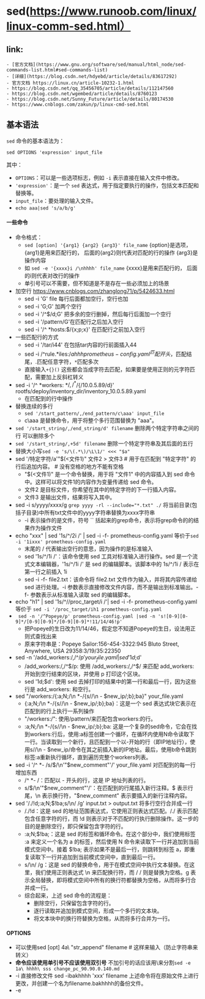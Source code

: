 # sed(https://www.runoob.com/linux/linux-comm-sed.html）
## link:
    - [官方文档](https://www.gnu.org/software/sed/manual/html_node/sed-commands-list.html#sed-commands-list)
    - [详细](https://blog.csdn.net/hdyebd/article/details/83617292)
    - 官方文档 https://linux.cn/article-10232-1.html
    - https://blog.csdn.net/qq_35456705/article/details/112147560
    - https://blog.csdn.net/wgembed/article/details/8760123
    - https://blog.csdn.net/Sunny_Future/article/details/80174530
    - https://www.cnblogs.com/zakun/p/linux-cmd-sed.html
## 基本语法
`sed` 命令的基本语法为：
```
sed OPTIONS 'expression' input_file
```
其中：
- `OPTIONS`：可以是一些选项标志，例如 `-i` 表示直接在输入文件中修改。
- `'expression'`：是一个 `sed` 表达式，用于指定要执行的操作，包括文本匹配和替换等。
- `input_file`：要处理的输入文件。
- `echo aaa|sed 's/a/b/g'`

#### 一些命令
- 命令格式： 
    - `sed [option] '{arg1} {arg2} {arg3}' file_name` {option}是选项，{arg1}是用来匹配行的， 后面的{arg2}则代表对匹配的行的操作 {arg3}是操作内容
    - 如 `sed -e '{xxxx}i /\nhhhh' file_name` {xxxx}是用来匹配行的， 后面的i则代表对改行的操作
    - 单引号可以不需要，但不知道是不是存在一些必须加上的场景
- 加空行 https://www.cnblogs.com/zhanglong71/p/5424633.html
    - sed -i 'G' file 每行后面都加空行，空行也加
    - sed -i 'G;G' 加两个空行
    - sed -i '/^$/d;G' 把多余的空行删掉，然后每行后面加一个空行
    - sed -i '/pattern/G'在匹配行之后加入空行
    - sed -i '/^ *hosts:$/{x;p;x}' 在匹配行之前加入空行
- 一些匹配行的方式 
    - sed -i '/tar/i44' 在包括tar内容的行前面插入44
    - sed -i /^rule.*iles:$/ahhh prometheus-config.yaml ^匹配开头，$匹配结尾，.匹配任意字符，`*`匹配多次
    - 直接输入`+{}()` 这些都会当成字符去匹配，如果要是使用正则的元字符匹配，需要加上反斜杠转义
- sed -i '/^ *workers: *$/,/^ *$/{/10.0.5.89/d}' rootfs/deploy/inventory_dir/inventory_10.0.5.89.yaml
    - 在匹配到的行中操作
- 替换连续的多行 
    - `sed '/start_pattern/,/end_pattern/c\aaa' input_file`
    - c\aaa 是替换命令，用于将整个多行范围替换为 "aaa"。
- `sed '/start_string/,/end_string/d' filename` 删除两个特定字符串之间的行 可以删除多个
- `sed '/start_string/,+5d' filename` 删除一个特定字符串及其后面的五行
- 替换大小写`sed -e 's/\(.*\)/\L\1/' <<< "$a" `
- sed '/特定字符/a\'"$(<文件1)" 文件2 > 文件3 # 用于在匹配到 "特定字符" 的行后追加内容。 # 没有空格的地方不能有空格
    - "$(<文件1)" 是一个命令替换，用于将 "文件1" 中的内容插入到 sed 命令中。这样可以将文件1的内容作为变量传递给 sed 命令。
    - 文件2 是目标文件，你希望在其中的特定字符的下一行插入内容。
    - 文件3 是输出文件，结果将写入其中。
- sed -i s/yyyy/xxxx/g `grep yyyy -rl --include="*.txt" ./` 将当前目录(包括子目录)中所有txt文件中的yyyy字符串替换为xxxx字符串
    - -i 表示操作的是文件，符号 `` 括起来的grep命令，表示将grep命令的的结果作为操作文件
- echo "xxx" | sed '1s/^/2i /' | sed -i -f- prometheus-config.yaml 等价于`sed -i '1ixxx' prometheus-config.yaml`
    - 末尾的 / 代表输出空行的意思，因为操作的是标准输入
    - sed '1s/^/1i /'：该命令使用 sed 工具对标准输入进行操作。sed 是一个流式文本编辑器，'1s/^/1i /' 是 sed 的编辑脚本。该脚本中的 1s/^/1i / 表示在第一行之前插入 1i
    - sed -i -f- file2.txt：该命令将 file2.txt 文件作为输入，并将其内容传递给 sed 进行处理。-i 参数表示直接修改文件内容，而不是输出到标准输出。-f- 参数表示从标准输入读取 sed 的编辑脚本。
- echo "h1"  | sed '1s/^/\/proc_target\/i /'| sed -i -f- prometheus-config.yaml 等价于 `sed -i '/proc_target/ih1 prometheus-config.yaml`
- ` sed -n '/^Popeye/p' prometheus-config.yaml |sed -n 's![0-9][0-9]*/[0-9][0-9]*/[0-9][0-9]*!11/14/46!p'`
    - 把Popeye的生日改为11/14/46，假定您不知道Popeye的生日，设法用正则式查找出来 
    - 原来字符串是：Popeye Sailor:156-454-3322:945 Bluto Street, Anywhere, USA 29358:3/19/35:22350
- sed -n '/add_workers:/,/^$/p' your_file.yaml | sed '1d;$d'
    - /add_workers:/,/^$/p: 使用 /add_workers:/,/^$/ 来匹配 add_workers: 开始到空行结束的区块，并使用 p 打印这个区块。
    - sed '1d;$d': 使用 sed 去掉打印的结果中的第一行和最后一行，因为这些行是 add_workers: 和空行。
- sed "/workers:/{:a;N;/\n *-/{s//\n  - $new_ip/;b};ba}" your_file.yaml
    - {:a;N;/\n *-/{s//\n  - $new_ip/;b};ba}：这是一个 sed 表达式块它表示在匹配到的行上执行一系列操作
    - "/workers:/": 使用/pattern/来匹配包含workers:的行。
    - :a;N;/\n *-/{s//\n - $new_ip/;b};ba: 这是一个复杂的sed命令，它会在找到workers:行后，使用:a标签创建一个循环，在循环内使用N命令读取下一行。当读取到一个新行，且匹配到一个以-开始的行（即IP地址行），使用s//\n - $new_ip/命令在其之前插入新的IP地址。最后，使用b命令跳到标签:a重新执行循环，直到遍历完整个workers列表。
- sed -i '/^ *- /s/$/\n'"$new_comment"'/' your_file.yaml 对匹配到的每一行增加东西
    - /^ *- /：匹配以 - 开头的行，这是 IP 地址列表的行。
    - s/$/\n'"$new_comment"'/'：在匹配到的行尾插入新行注释。$ 表示行尾，\n 表示换行符，"$new_comment" 表示要插入的新行注释内容。
- sed '/./!d;:a;N;$!ba;s/\n/ /g' input.txt > output.txt 将多行空行合并成一行
    - /./!d：这是 sed 的地址范围表达式，它使用正则表达式匹配。/./ 表示匹配包含任意字符的行，而 !d 则表示对于不匹配的行执行删除操作。这一步的目的是删除空行，即只保留包含字符的行。
    - :a;N;$!ba;：这是 sed 的标签和循环命令。在这个部分中，我们使用标签 :a 来定义一个名为 a 的标签，然后使用 N 命令来读取下一行并追加到当前模式空间中。接着 $!ba; 表示如果不是最后一行，则跳转到标签 a，即重复读取下一行并追加到当前模式空间中，直到最后一行。
    - s/\n/ /g：这是 sed 的替换命令，用于在模式空间中执行文本替换。在这里，我们使用正则表达式 \n 来匹配换行符，而 / / 则是替换为空格。g 表示全局替换，即将模式空间中所有的换行符都替换为空格，从而将多行合并成一行。
    - 综合起来，上述 sed 命令的流程是：
        - 删除空行，只保留包含字符的行。
        - 逐行读取并追加到模式空间，形成一个多行的文本块。
        - 将文本块中的换行符替换为空格，从而将多行合并为一行。

#### OPTIONS
- 可以使用sed [opt] 4a\ "str_append" filename # 这样来输入（防止字符串来转义）
- **命令应该使用单引号不应该使用双引号** 不加引号的话应该用\来分割`sed -e 1a\ hhhh\ sss change_pc_90.90.0.140.md`
- -i 直接修改文件
  sed -ibakhhhh 'xxx' filename 上述命令将在原始文件上进行更改，并创建一个名为filename.bakhhhh的备份文件。
- -e<script>或--expression=<script> 以选项中指定的script来处理输入的文本文件。是预览，不会真的操作
  - 一条命令可以使用多个-e
- 搜索元字符：
  - & 保存搜索字符用来替换其他字符，如s/love/&2/，love替换为love2;
- -n或--quiet或--silent 仅显示script处理后的结果。(相当于是预览，实际并未处理)
  - `sed -n 's/hhh/aaa/p' filename` 这样才能只打印这一行 -n要配合p

#### 动作
- 多个命令使用;来分割
    - 这个匹配多行的后面怎么只能用一个sed动作呢？cat rootfs/deploy/files/prometheus-config.yaml |sed -n "/rule_files:/,/^ *$/p"|sed -n '1d;$d;p' 
    - 试试这样 `sed -n "/^ *master: *$/,/^ *$/{p;1d}" rootfs/deploy/inventory_dir/inventory_master.yaml`
    - {//!p}：这是在范围内执行的命令块（范围内的意思是不包括第一行和最后一行）。//!p 的意思是在范围内除了空行之外的所有行都会被打印出来。// 表示范围匹配的当前行，! 表示不匹配当前行，所以 {//!p} 表示打印不在范围内的行，即提取结果去除了范围内的第一行和最后一行。
- 动作用双引号括起来也可以
- 在匹配的行后面执行动作，匹配的条件可以是具体的行数，也可以是正则或者字符串
- p 打印 `sed -n 's/hhh/aaa/p' filename` 这样才能只打印这一行 -n要配合p
- $ 代表最后一行 `sed -e '$a\Hello World' example.txt`
- 使用正则`echo "xxxxx"|sed "s/re_/substance/g`
- a：新增
```cs
sed -e 4a\ newLine testfile # 在第4行后添加
```
- i：插入 `sed -e 4inewline` # 在第4行前添加
    - sed -i '/proc_target/i4h' prometheus-config.yaml 在含有proc_target的哪一行
    - 一条命令有多个插入动作时，可以使用多个-e来完成否则会把后面的动作表达式当成要插入的内容`sed -e "2i\ " -e "3i\ " file_name`
    - 命令中有一些命令样例
- ! ：表示后面的命令对所有没有被选定的行发生作用 `sed '1!d' input.in`
- r 从文件读取内容追加 `sed -i '$r test.txt' prometheus-config.yaml`
- w 写入，指定行内容重定向写入到指定文件
    - sed '/partten/w file_name' 处理的文件
    - 会清空后再写
- d 删除
    - 对匹配到的内容的行进行删除 `sed -i /匹配内容/d file` 
    - !d 对没有匹配到的内容删除 `free -m | tr -s ' ' | sed '/^Mem/!d' | cut -d" " -f2-4`
- s 替换 (是把匹配掉的替换，如果想替换整行就要匹配整行)
    -  `sed -i '1s/^/2hhh/' prometheus-config.yaml` 第一行开头增加2hhh 注意要使用用`/`结束
    - 匹配整行使用s/^$/sss/
    - 对某一行中的部分进行替换
        - sed -n '/http.*10.0.5.89/s/10.0.5.89/ddd/p' /apt/promtail/opt/promtail-config.yaml
    - sed -i "s/add_workers:/add_work/" inventory_10.0.5.89.yaml
    - 替换时引用分组，分组一定要用（）括起来，而且括号要用\来转义
        -  sed -i "s/\(add_workers:\)/hide_\1/" inventory_10.0.5.89.yaml

    - REPLACEMENT
        字符串，直接替换
        \N N可以为1～9, 引用匹配分组的内容。
        sed -e 's/#\(Port.+\)/\1/g' /etc/ssh/sshd_config
        sed -r -e 's/#(Port.+)/\1/g' /etc/ssh/sshd_config
        上面的两行等价将以#PORT开始的行#去掉，使用-r选项能够避免使用\(\)
        & 引用整个匹配内容
        sed -e s/^Port/#&/g /etc/ssh/sshd_config
        匹配以Port开头的行，并在前面加上#。
        \L 将后面的内容转为小写，直到遇到\U或\E结束
        \l 将后面的一个字符转为小写
        \U 将后面的内容转为大写，直到遇到\L或\E结束
        \u 将后面的一个字符转为大写
        \E 结束\L,\U的转换
        sed -r -e 's/(\b[^\s])/\u\1/g' /etc/ssh/sshd_config
        将所有单词首字母大写。
        FLAGS
        g 全局替换
        p 打印
        = 打印行号
        - p 打印使用匹配模式匹配到的行
        - 引用匹配结果
```cs
    STR="I'm from china(GRUANDDON)."

    echo $STR|sed -ne "s/^I.*\((.*)\)./\1/gp"
    结果： (GRUANDDON)

    关键点：    中间配置的内容可以使用\1 \2 ... 作为引用
```

- #### 注意
   - 在双引号中使用变量 https://qastack.cn/ubuntu/76808/how-do-i-use-variables-in-a-sed-command
   - 如果又多个符合匹配的结果，会将结果都打印出来，但是不会贪婪匹配
   - 符号要转义，否则就会每行后面都加`sed -i '/\[Service\]atest' xxx`
   - sed -i 'cluster1.yamld' prometheus-config.yaml 会将所有行替换为cluster1.yamld
   - string = "113/kbox_result_202110180959.txt" ls 113/*.txt|sed "s/*kbox_r.*t_//g" 为什么kbox的那个星号没有用，因为sed也能用正则，但是*号代表前个模式匹配0次或者多次， 但为什没有用呢？难道前面不是null吗
  	- 如何将命令的结果作为sed的输入
      - 方法一
         - link
            - https://www.thinbug.com/q/39317465
         - `cmd | sed -i '6r /dev/stdin' file_name` # 在第6行后插入
         - 输入换行`sed -e '1i /\nhhhh' file_name`
         - sed -i "1a aa" a.txt 如果a是空文件，会写不进去
      - 方法二： echo "h1"  | sed '1s/^/\/proc_target\/i /'| sed -i -f- prometheus-config.yaml
         - 调试的方法就是echo "h1" | sed '1s/^/\proc_target\/i /' |cat 输出的结果要和 sed -i "/proc_target/ixxx" 对应的上 
      - 方法三：sed -e '/proc_target/a\'$(echo aaa) prometheus-config.yaml
   - 动作应该使用单引号包括起来
   - 如何输入空格呢 
   - 使用 `/`作为内容的开始 `sed -i '/rule_files/a\  - /etc/alerts/common.yaml' prometheus-config.yaml` 如果a后面不加`\`后面的空格就不会显示



### 正则表达式基础
在 `sed` 中，正则表达式用于匹配文本。下面是一些正则表达式的基本概念：

- `.`：匹配任意一个字符包括空格。
- `*`：匹配前面的字符零次或多次。
- `+`：匹配前面的字符一次或多次。
- `?`：匹配前面的字符零次或一次。
- `^`：匹配行的开头。
- `$`：匹配行的结尾。
- `[]`：用于指定一个字符集，例如 `[abc]` 匹配 `a`、`b` 或 `c` 中的任意一个字符。
- `[^]`：用于指定一个字符集的补集，例如 `[^abc]` 匹配除了 `a`、`b` 和 `c` 之外的任意一个字符。

### `sed` 中的正则表达式

在 `sed` 中，正则表达式使用基本的正则表达式（BRE）或扩展的正则表达式（ERE）。默认情况下，`sed` 使用 BRE。要使用 ERE，可以在 `sed` 命令中添加 `-E` 选项。

下面是一些常用的正则表达式用法在 `sed` 中的应用：

1. 文本匹配：使用 `/pattern/` 来匹配包含 `pattern` 的文本行。
   ```
   sed '/pattern/ ...'
   ```
2. 行首匹配：使用 `^` 来匹配以 `pattern` 开头的文本行。
   ```
   sed '/^pattern/ ...'
   ```
3. 行尾匹配：使用 `$` 来匹配以 `pattern` 结尾的文本行。
   ```
   sed '/pattern$/ ...'
   ```
4. 单词匹配：使用 `\b` 来匹配单词边界。
   ```
   sed '/\bpattern\b/ ...'
   ```
5. 字符集匹配：使用 `[]` 来匹配指定字符集中的任意一个字符。
   ```
   sed '/[abc]/ ...'
   ```
6. 匹配数字：使用 `[0-9]` 来匹配数字字符。
   ```
   sed '/[0-9]/ ...'
   ```
7. 使用括号和反向引用：在 `sed` 中使用 `\(...\)` 来捕获文本，并在替换时使用 `\1`、`\2` 等进行反向引用。
   ```
   sed 's/\(pattern1\).*/\1/'
   ```
8. 非贪婪匹配：使用 `*?` 或 `+?` 来进行非贪婪匹配，尽可能匹配更少的字符。
   ```
   sed 's/.*?\(pattern\).*/\1/'
   ```
9. 其他特殊字符的转义：对于正则表达式中的特殊字符，如果想要匹配它们本身，需要使用反斜杠 `\` 进行转义。
这只是 `sed` 中使用正则表达式的一些基本用法，正则表达式非常强大和灵活，你可以根据具体的需求进行更复杂的文本匹配和替换操作。在实际使用中，你可能需要不断尝试和练习，以熟练掌握正则表达式的技巧。

### 保持空间是什么，怎么使用他
在 `sed` 中，保持空间（Hold space）是一个用于临时存储数据的缓冲区。`sed` 在处理输入文件的每一行时，都会将当前行的内容放入模式空间（Pattern space）。模式空间是 `sed` 处理的当前行，而保持空间是用于存储临时数据的区域，可以在处理不同行时使用它来保存一些额外的信息。

你可以使用 `h` 命令将模式空间中的内容复制到保持空间中，使用 `H` 命令将模式空间中的内容追加到保持空间的末尾。同样，使用 `g` 命令将保持空间中的内容复制到模式空间，使用 `G` 命令将保持空间中的内容追加到模式空间的末尾。

下面是一些常用的保持空间命令：

- `h`：将模式空间中的内容复制到保持空间中。
- `H`：将模式空间中的内容追加到保持空间的末尾。
- `g`：将保持空间中的内容复制到模式空间中。
- `G`：将保持空间中的内容追加到模式空间的末尾。
- `x`: 将当前模式空间与保持空间的内容进行交换。模式空间是 sed 处理的当前行，而保持空间是用于存储临时数据的缓冲区。
- `p`：打印模式空间的内容，即打印匹配到的行。
- `x`：再次将模式空间与保持空间进行交换，以恢复原始的模式空间内容。
举例说明，假设有一个文件 `file.txt` 包含以下内容：

```
apple
banana
cherry
```

现在，我们可以使用 `sed` 命令来实现保持空间的操作：

1. 使用 `h` 命令将第一行复制到保持空间，并将其打印出来：

   ```bash
   sed '1h;1!d;x' file.txt
   ```

   输出：
   ```
   apple
   ```

2. 使用 `H` 命令将每一行都追加到保持空间，并将其打印出来：

   ```bash
   sed 'H;1!d;x' file.txt
   ```

   输出：
   ```
   apple
   banana
   cherry
   ```

3. 使用 `g` 命令将保持空间中的内容复制到模式空间，并将其打印出来：

   ```bash
   sed 'H;1!d;g' file.txt
   ```
   输出：
   ```
   apple
   apple
   banana
   banana
   cherry
   cherry
   ```
4. 使用 `G` 命令将保持空间中的内容追加到模式空间的末尾，并将其打印出来：
   ```bash
   sed 'H;1!d;G' file.txt
   ```

   输出：
   ```
   apple

   apple
   banana

   banana
   cherry

   cherry
   ```

保持空间在 `sed` 中通常用于在处理文本时暂存一些数据，以供后续使用。在复杂的文本处理场景中，保持空间可以提供更大的灵活性和功能。
